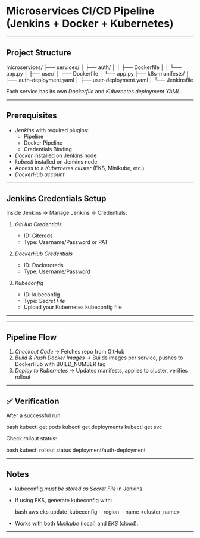 # Microservices CI/CD Pipeline (Jenkins + Docker + Kubernetes)

---

## Project Structure

microservices/
├── services/
│   ├── auth/
│   │   ├── Dockerfile
│   │   └── app.py
│   ├── user/
│       ├── Dockerfile
│       └── app.py
├── k8s-manifests/
│   ├── auth-deployment.yaml
│   ├── user-deployment.yaml
│
└── Jenkinsfile



Each service has its own *Dockerfile* and *Kubernetes deployment YAML*.

---

## Prerequisites

- *Jenkins* with required plugins:
  - Pipeline
  - Docker Pipeline
  - Credentials Binding
- *Docker* installed on Jenkins node
- *kubectl* installed on Jenkins node
- Access to a *Kubernetes cluster* (EKS, Minikube, etc.)
- *DockerHub account*

---

## Jenkins Credentials Setup

Inside Jenkins → Manage Jenkins → Credentials:

1. *GitHub Credentials*  
   - ID: Gitcreds  
   - Type: Username/Password or PAT  

2. *DockerHub Credentials*  
   - ID: Dockercreds  
   - Type: Username/Password  

3. *Kubeconfig*  
   - ID: kubeconfig  
   - Type: *Secret File*  
   - Upload your Kubernetes kubeconfig file  

---


---

## Pipeline Flow

1. *Checkout Code* → Fetches repo from GitHub
2. *Build & Push Docker Images* → Builds images per service, pushes to DockerHub with BUILD_NUMBER tag
3. *Deploy to Kubernetes* → Updates manifests, applies to cluster, verifies rollout

---

## ✅ Verification

After a successful run:

bash
kubectl get pods
kubectl get deployments
kubectl get svc


Check rollout status:

bash
kubectl rollout status deployment/auth-deployment


---

## Notes

* kubeconfig *must be stored as Secret File* in Jenkins.
* If using EKS, generate kubeconfig with:

  bash
  aws eks update-kubeconfig --region <region> --name <cluster_name>
  
* Works with both *Minikube* (local) and *EKS* (cloud).

---
